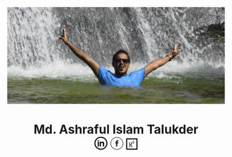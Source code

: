 <img src="images/resized.jpg">
<h1 align = "center">Md. Ashraful Islam Talukder<br> <a href = "https://www.linkedin.com/in/md-ashraful-islam-talukder/"><img src = "images/in.png" width = "30px"></a> <a href = "https://www.facebook.com/ash.talukder/"><img src = "images/facebook.png" width = "30px"></a>  <a href = "https://www.researchgate.net/profile/Md_Talukder11"><img src = "images/researchgate.png" width = "27px"></a></h1>

<!--
**ashraful-talukder/ashraful-talukder** is a ✨ _special_ ✨ repository because its `README.md` (this file) appears on your GitHub profile.

Here are some ideas to get you started:

- 🔭 I’m currently working on ...
- 🌱 I’m currently learning ... Spring
- 👯 I’m looking to collaborate on ...
- 🤔 I’m looking for help with ...
- 💬 Ask me about ... anything
- 📫 How to reach me: ... show
- 😄 Pronouns: ...
- ⚡ Fun fact: ...
-->
